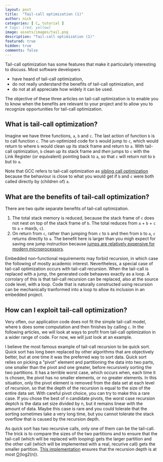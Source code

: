 ```yaml
---
layout: post
title:  "Tail-call optimization (1)"
author: nick
categories: [ C, tutorial ]
# tags: [red, yellow]
image: assets/images/tail.png
description: "Tail-call optimization (1)"
featured: true
hidden: true
comments: false
---
```


Tail-call optimization has some features that make it particularly
interesting to discuss. Most software developers
- have heard of tail-call optimization,
- do not really understand the benefits of tail-call optimization, and
- do not at all appreciate how widely it can be used.

The objective of these three articles on tail-call optimization is to
enable you to know when the benefits are relevant to your project
and to allow you to recognize opportunities for tail-call optimization.

## What is tail-call optimization?

Imagine we have three functions, `a`, `b` and `c`. The last action of
function `b` is to call function `c`. The un-optimized code for `b`
would jump to `c`, which would return to where `b`
would clean up its stack frame and return to `a`. With tail-call
optimization, `b` clean up its stack frame and _then_ jumps to `c`
with the Link Register (or equivalent) pointing back to `a`, so
that `c` will return not to `b` but to `a`.

Note that GCC refers to tail-call optimization as
[sibling call optimization](https://gcc.gnu.org/onlinedocs/gcc/Optimize-Options.html#index-foptimize-sibling-calls) because the behaviour is close to what you
would get if `b` and `c` were both called directly by (children of) `a`.

## What are the benefits of tail-call optimization?

There are two quite separate benefits of tail-call optimization.
1. The total stack memory is reduced, because the stack frame of `c`
   does not nest on top of the stack frame of `b`. The total reduces
   from `a` + `b` + `c` to `a` + max(`b`, `c`).
2. On return from `c`, rather than jumping from `c` to `b` and then
   from `b` to `a`, `c` returns directly to `a`. The benefit here is
   larger than you migh expect for saving one jump instruction because
   [jumps are relatively expensive for modern microprocessors](../singlepath-1/index.html).

Embedded non-functional requirements may forbid recursion, in which
case the following of mostly academic interest. Nevertheless, a
special case of tail-call optimization occurs with tail-call recursion.
When the tail-call is replaced with a jump, the generated code behaaves
exactly as a loop. A corrolary of this is that tail-call recursion can
be replaced, also at the source code level, with a loop. Code that is
naturally constructed using recursion can be mechanically tranformed
into a loop to allow its inclusion in an embedded project.

## How can I exploit tail-call optimization?

Very often, our application code does not fit the simple tail-call model,
where `b` does some computation and then finishes by calling `c`. In the
following articles, we will look at ways to profit from tail-call
optimization in a wider range of code. For now, we will just look at
an example.

I believe the most famous example of tail-call recursion to be quick sort.
Quick sort has long been replaced by other algorithms that are
objectively better, but at one time it was the preferred way to sort data.
Quick sort relies on picking a "pivot" element and partitioning the data
into two parts, one smaller than the pivot and one greater, before recursively
sorting the two partitions. It has a terrible worst case, which occurs when,
each time it is chosen, the pivot has no smaller elements, or no greater
elements. In this situation, only the pivot element is removed from the data
set at each level of recursion, so that the depth of the recursion is equal
to the size of the entire data set. With careful pivot choice, you can try
to make this a rare case. If you chose the best of n candidate pivots, the
worst case recursion deptch is the data set size divided by n, but it
remains linear with the amount of data. Maybe this case is rare and you could
tolerate that the sorting sometimes take a very long time, but you
cannot tolerate the stack overflow that is caused by the recursion depth.

As quick sort has two recursive calls, only one of them can be the tail-call.
The trick is to compare the sizes of the two partitions and to ensure
that the tail-call (which will be replaced with looping) gets the larger
partition and the other call (which will be implemented with a real, recurive call)
gets the smaller partition. [This implementation](https://godbolt.org/z/KhW115Tc3)
ensures that the recursion depth is at most 
[O](https://en.wikipedia.org/wiki/Big_O_notation)(log2(n)).
